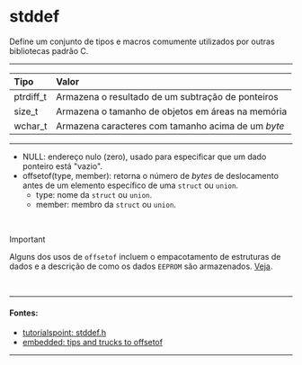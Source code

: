 # stddef
Define um conjunto de tipos e macros comumente utilizados por outras bibliotecas padrão C.

<hr>

| Tipo       | Valor                                              |
| :--        | :--                                                |
| ptrdiff\_t | Armazena o resultado de um subtração de ponteiros  |
| size\_t    | Armazena o tamanho de objetos em áreas na memória  |
| wchar\_t   | Armazena caracteres com tamanho acima de um *byte* |

<hr>

* NULL: endereço nulo (zero), usado para especificar que um dado ponteiro está "vazio".
* offsetof(type, member): retorna o número de *bytes* de deslocamento antes de um elemento específico de uma `struct` ou `union`.
	* type: nome da `struct` ou `union`.
	* member: membro da `struct` ou `union`.

<br>

> [!IMPORTANT]
> Alguns dos usos de `offsetof` incluem o empacotamento de estruturas de dados e a descrição de como os dados `EEPROM` são armazenados. [Veja](https://www.embedded.com/learn-a-new-trick-with-the-offsetof-macro/ "Sobre 'offsetof'").

<br>

<hr>

#### Fontes:
* [tutorialspoint: stddef.h](https://www.tutorialspoint.com/c_standard_library/stddef_h.htm)
* [embedded: tips and trucks to offsetof](https://www.embedded.com/learn-a-new-trick-with-the-offsetof-macro/)

<hr>
